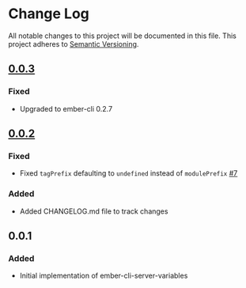 # Change Log
All notable changes to this project will be documented in this file.
This project adheres to [Semantic Versioning](http://semver.org/).

## [0.0.3]
### Fixed
- Upgraded to ember-cli 0.2.7

## [0.0.2]
### Fixed
- Fixed `tagPrefix` defaulting to `undefined` instead of `modulePrefix` [#7](https://github.com/blimmer/ember-cli-server-variables/issues/7)

### Added
- Added CHANGELOG.md file to track changes

## 0.0.1
### Added
- Initial implementation of ember-cli-server-variables

[unreleased]: https://github.com/blimmer/ember-cli-server-variables/compare/v0.0.2...HEAD
[0.0.2]: https://github.com/blimmer/ember-cli-server-variables/compare/v0.0.1...v0.0.2
[0.0.3]: https://github.com/blimmer/ember-cli-server-variables/compare/v0.0.2...v0.0.3
